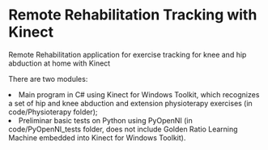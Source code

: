 # Remote Rehabilitation Tracking with Kinect
Remote Rehabilitation application for exercise tracking for knee and hip abduction at home with Kinect

There are two modules:

<li>Main program in C# using Kinect for Windows Toolkit, which recognizes a set of hip and knee abduction and extension physioterapy exercises (in code/Physioterapy folder); 
<li>Preliminar basic tests on Python using PyOpenNI (in code/PyOpenNI_tests folder, does not include Golden Ratio Learning Machine embedded into Kinect for Windows Toolkit). 

